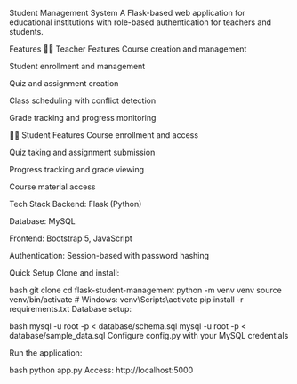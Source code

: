 Student Management System
A Flask-based web application for educational institutions with role-based authentication for teachers and students.

Features
👨‍🏫 Teacher Features
Course creation and management

Student enrollment and management

Quiz and assignment creation

Class scheduling with conflict detection

Grade tracking and progress monitoring

👨‍🎓 Student Features
Course enrollment and access

Quiz taking and assignment submission

Progress tracking and grade viewing

Course material access

Tech Stack
Backend: Flask (Python)

Database: MySQL

Frontend: Bootstrap 5, JavaScript

Authentication: Session-based with password hashing

Quick Setup
Clone and install:

bash
git clone <repository-url>
cd flask-student-management
python -m venv venv
source venv/bin/activate  # Windows: venv\Scripts\activate
pip install -r requirements.txt
Database setup:

bash
mysql -u root -p < database/schema.sql
mysql -u root -p < database/sample_data.sql
Configure config.py with your MySQL credentials

Run the application:

bash
python app.py
Access: http://localhost:5000
